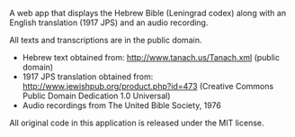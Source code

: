 A web app that displays the Hebrew Bible (Leningrad codex) along with an English translation (1917 JPS) and an audio recording.

All texts and transcriptions are in the public domain.

- Hebrew text obtained from: http://www.tanach.us/Tanach.xml (public domain)
- 1917 JPS translation obtained from: http://www.jewishpub.org/product.php?id=473 (Creative Commons Public Domain Dedication 1.0 Universal)
- Audio recordings from The United Bible Society, 1976

All original code in this application is released under the MIT license.
